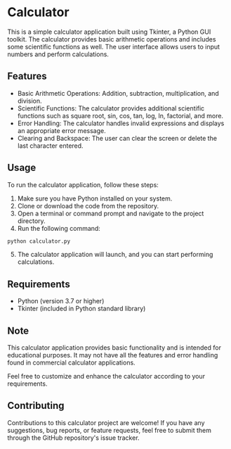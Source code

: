 
# Calculator

This is a simple calculator application built using Tkinter, a Python GUI toolkit. The calculator provides basic arithmetic operations and includes some scientific functions as well. The user interface allows users to input numbers and perform calculations.

## Features

- Basic Arithmetic Operations: Addition, subtraction, multiplication, and division.
- Scientific Functions: The calculator provides additional scientific functions such as square root, sin, cos, tan, log, ln, factorial, and more.
- Error Handling: The calculator handles invalid expressions and displays an appropriate error message.
- Clearing and Backspace: The user can clear the screen or delete the last character entered.

## Usage

To run the calculator application, follow these steps:

1. Make sure you have Python installed on your system.
2. Clone or download the code from the repository.
3. Open a terminal or command prompt and navigate to the project directory.
4. Run the following command:

```bash
python calculator.py
```

5. The calculator application will launch, and you can start performing calculations.

## Requirements

- Python (version 3.7 or higher)
- Tkinter (included in Python standard library)

## Note

This calculator application provides basic functionality and is intended for educational purposes. It may not have all the features and error handling found in commercial calculator applications.

Feel free to customize and enhance the calculator according to your requirements.

## Contributing

Contributions to this calculator project are welcome! If you have any suggestions, bug reports, or feature requests, feel free to submit them through the GitHub repository's issue tracker.
